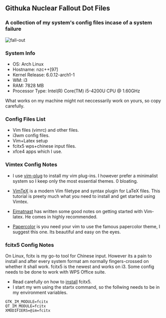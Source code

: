 ## Githuka Nuclear Fallout Dot Files
### A collection of my system's config files incase of a system failure

![fall-out](https://en.wikipedia.org/wiki/Fallout_shelter#/media/File:Fallout_shelter_sign_(US).jpg)

### System Info

* OS: Arch Linux
* Hostname: nzc++[97]
* Kernel Release: 6.0.12-arch1-1
* WM: i3
* RAM: 7828 MB
* Processor Type: Intel(R) Core(TM) i5-4200U CPU @ 1.60GHz

What works on my machine might not neccessarily work on yours, so copy carefully.

### Config Files List

* Vim files (vimrc) and other files.
* i3wm config files.
* Vim+Latex setup
* fcitx5 wps+chinese input files.
* xfce4 apps which I use.

### Vimtex Config Notes

* I use [vim-plug](https://github.com/junegunn/vim-plug) to install my vim plug-ins. I
however prefer a minimalist system so I keep only the most essential themes. 0 bloating.

* [VimTeX](https://github.com/lervag/vimtex#requirements) is a modern Vim 
filetype and syntax plugin for LaTeX files. This tutorial is preety much
what you need to install and get started using Vimtex.

* [Ejmatnast](https://www.ejmastnak.com/tutorials/vim-latex/vimtex/#getting-started) has
written some good notes on getting started with Vim-latex. He comes in highly recommended.

* [Papercolor](https://github.com/NLKNguyen/papercolor-theme) is you need your vim to use the
famous papercolor theme, I suggest this one. Its beautiful and easy on the eyes.

### fcitx5 Config Notes

On Linux, fcitx is my go-to tool for Chinese input. However its a pain to install and after
every system format am normally fingers-crossed on whether it shall work. fcitx5 is the newest
and works on i3. Some config needs to be done to work with WPS Office suite.

* Read carefully on how to [install](https://wiki.archlinux.org/title/Fcitx5) fcitx5.
* I start my wm using the startx command, so the follwing needs to be in my environment variables.

```
GTK_IM_MODULE=fcitx
QT_IM_MODULE=fcitx
XMODIFIERS=@im=fcitx
```


